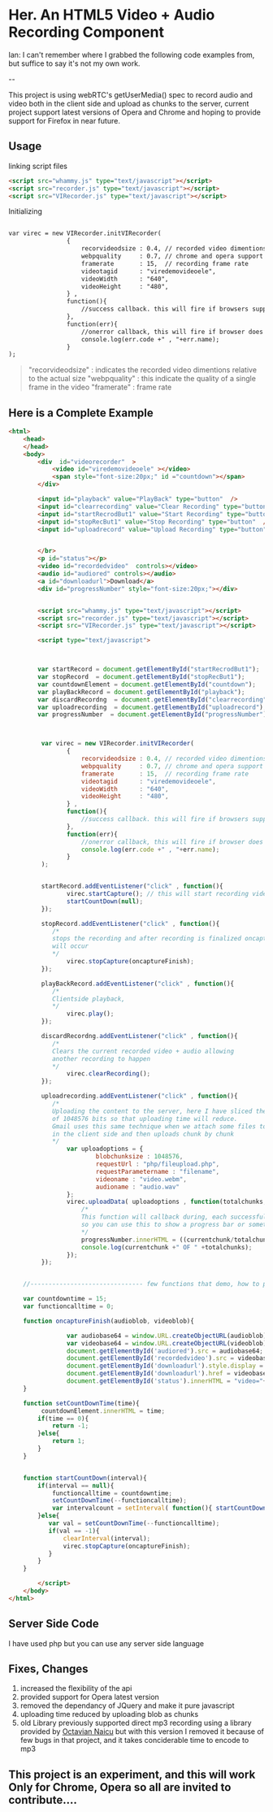 # Her. An HTML5 Video + Audio Recording Component

Ian: I can't remember where I grabbed the following code examples from, but suffice to say it's not my own work.

--

This project is using webRTC's getUserMedia() spec to record audio and video both in the client side
and upload as chunks to the server, current project support latest versions of Opera and Chrome and
hoping to provide support for Firefox in near future.

## Usage

linking script files

```html
<script src="whammy.js" type="text/javascript"></script>
<script src="recorder.js" type="text/javascript"></script>
<script src="VIRecorder.js" type="text/javascript"></script>
```

Initializing

```html

var virec = new VIRecorder.initVIRecorder(
			 	{   
				 	recorvideodsize : 0.4, // recorded video dimentions are 0.4 times smaller than the original
			      	webpquality 	: 0.7, // chrome and opera support webp imags, this is about the aulity of a frame
			      	framerate 		: 15,  // recording frame rate
					videotagid 		: "viredemovideoele",
			      	videoWidth 		: "640",
			      	videoHeight 	: "480",    		
			 	} ,
		 		function(){
		 			//success callback. this will fire if browsers supports
		 		},
			    function(err){
			   		//onerror callback, this will fire if browser does not support
			   		console.log(err.code +" , "+err.name);
				}
);

```
>"recorvideodsize" : indicates the recorded video dimentions relative to the actual size
>"webpquality"     : this indicate the quality of a single frame in the video
>"framerate"       : frame rate


## Here is a Complete Example

```html
<html>
	<head>
  	</head>
	<body>
		<div  id="videorecorder"  >
			<video id="viredemovideoele" ></video>  
			<span style="font-size:20px;" id ="countdown"></span>
		</div>

		<input id="playback" value="PlayBack" type="button"  />
		<input id="clearrecording" value="Clear Recording" type="button"  />
		<input id="startRecrodBut1" value="Start Recording" type="button" />
		<input id="stopRecBut1" value="Stop Recording" type="button"  />
		<input id="uploadrecord" value="Upload Recording" type="button"  />


		</br>
		<p id="status"></p>
		<video id="recordedvideo"  controls></video>
		<audio id="audiored" controls></audio>
		<a id="downloadurl">Download</a>
		<div id="progressNumber" style="font-size:20px;"></div>


		<script src="whammy.js" type="text/javascript"></script>
		<script src="recorder.js" type="text/javascript"></script>
		<script src="VIRecorder.js" type="text/javascript"></script>

	  	<script type="text/javascript">



        var startRecord = document.getElementById("startRecrodBut1");
        var stopRecord  = document.getElementById("stopRecBut1");
		var countdownElement = document.getElementById("countdown");
		var playBackRecord = document.getElementById("playback");
        var discardRecordng  = document.getElementById("clearrecording");
        var uploadrecording  = document.getElementById("uploadrecord");
        var progressNumber  = document.getElementById("progressNumber");



		 var virec = new VIRecorder.initVIRecorder(
			 	{   
				 	recorvideodsize : 0.4, // recorded video dimentions are 0.4 times smaller than the original
			      	webpquality 	: 0.7, // chrome and opera support webp imags, this is about the aulity of a frame
			      	framerate 		: 15,  // recording frame rate
					videotagid 		: "viredemovideoele",
			      	videoWidth 		: "640",
			      	videoHeight 	: "480",    		
			 	} ,
		 		function(){
		 			//success callback. this will fire if browsers supports
		 		},
			    function(err){
			   		//onerror callback, this will fire if browser does not support
			   		console.log(err.code +" , "+err.name);
				}
		 );


		 startRecord.addEventListener("click" , function(){
		        virec.startCapture(); // this will start recording video and the audio
		        startCountDown(null);
		 });

		 stopRecord.addEventListener("click" , function(){
		 	/*
		 	stops the recording and after recording is finalized oncaptureFinish call back
		 	will occur
		 	*/
			    virec.stopCapture(oncaptureFinish);
	     });

	     playBackRecord.addEventListener("click" , function(){
	     	/*
	     	Clientside playback,
	     	*/
             	virec.play();
         });

         discardRecordng.addEventListener("click" , function(){
         	/*
         	Clears the current recorded video + audio allowing
         	another recording to happen
         	*/
            	virec.clearRecording();
         });

         uploadrecording.addEventListener("click" , function(){
         	/*
         	Uploading the content to the server, here I have sliced the blobs into chunk size
         	of 1048576 bits so that uploading time will reduce.
         	Gmail uses this same technique when we attach some files to a mail, it slize the file
         	in the client side and then uploads chunk by chunk
         	*/
         		var uploadoptions = {
	         			blobchunksize : 1048576,
	         			requestUrl : "php/fileupload.php",
	         			requestParametername : "filename",
	         			videoname : "video.webm",
	         			audioname : "audio.wav"
         		};
            	virec.uploadData( uploadoptions , function(totalchunks, currentchunk){
            		/*
            		This function will callback during, each successfull upload of a blob
            		so you can use this to show a progress bar or something
            		*/
            		progressNumber.innerHTML = ((currentchunk/totalchunks)*100);
            		console.log(currentchunk +" OF " +totalchunks);
            	});
         });


	//------------------------------- few functions that demo, how to play with the api --------------------------

	var countdowntime = 15;
	var functioncalltime = 0;

 	function oncaptureFinish(audioblob, videoblob){

		 		var audiobase64 = window.URL.createObjectURL(audioblob);
		        var videobase64 = window.URL.createObjectURL(videoblob);
		        document.getElementById('audiored').src = audiobase64;
		        document.getElementById('recordedvideo').src = videobase64;
		        document.getElementById('downloadurl').style.display = '';
		        document.getElementById('downloadurl').href = videobase64;
		        document.getElementById('status').innerHTML = "video="+Math.ceil(videoblob.size / (1024))+"KB, Audio="+Math.ceil(audioblob.size / (1024))+"   Total= "+ (Math.ceil(videoblob.size / (1024))+ Math.ceil(audioblob.size / (1024))) + "KB";
	}

	function setCountDownTime(time){
		 countdownElement.innerHTML = time;
        if(time == 0){
            return -1;
        }else{
            return 1;
        }
    }


    function startCountDown(interval){
        if(interval == null){
            functioncalltime = countdowntime;
            setCountDownTime(--functioncalltime);
            var intervalcount = setInterval( function(){ startCountDown(intervalcount);  }, 1000 );
        }else{
           var val = setCountDownTime(--functioncalltime);
           if(val == -1){
               clearInterval(interval);
               virec.stopCapture(oncaptureFinish);
           }
        }
    }

		</script>
	</body>
</html>

```
## Server Side Code
I have used php but you can use any server side language


## Fixes, Changes

1. increased the flexibility of the api
2. provided support for Opera latest version
3. removed the dependancy of JQuery and make it pure javascript
4. uploading time reduced by uploading blob as chunks
5. old Library previously supported direct mp3 recording using a library provided by [Octavian Naicu](https://github.com/nusofthq/Recordmp3js) but with this version I removed it because of few bugs in that project, and it takes conciderable time to encode to mp3


## This project is an experiment, and this will work Only for Chrome, Opera so all are invited to contribute....
